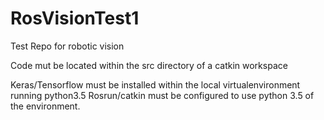 # RosVisionTest1
Test Repo for robotic vision

Code mut be located within the src directory of a catkin workspace

Keras/Tensorflow must be installed within the local virtualenvironment running python3.5 
Rosrun/catkin must be configured to use python 3.5 of the environment. 
